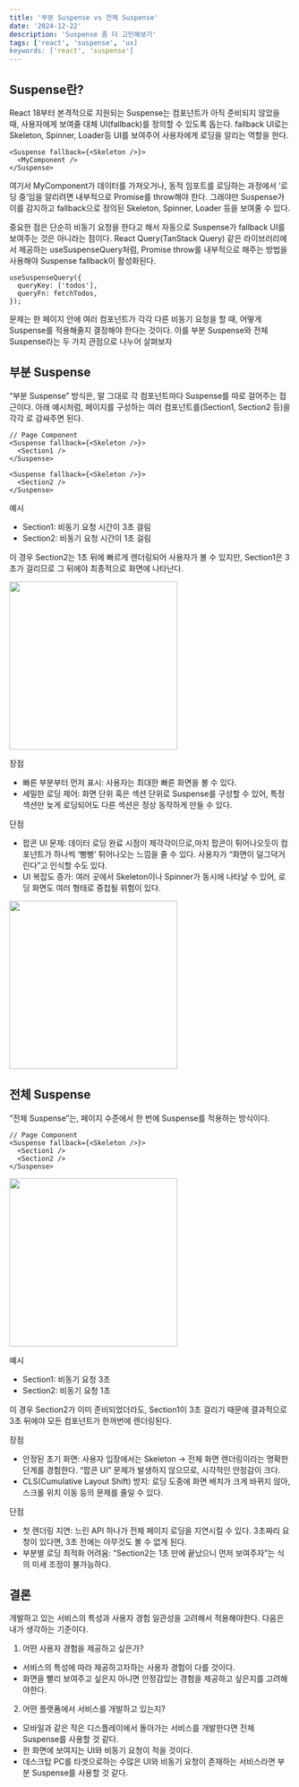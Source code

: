 ```yaml
---
title: '부분 Suspense vs 전체 Suspense'
date: '2024-12-22'
description: 'Suspense 좀 더 고민해보기'
tags: ['react', 'suspense', 'ux]
keywords: ['react', 'suspense']
---
```


## Suspense란?

React 18부터 본격적으로 지원되는 Suspense는 컴포넌트가 아직 준비되지 않았을 때, 사용자에게 보여줄 대체 UI(fallback)를 정의할 수 있도록 돕는다. fallback UI로는 Skeleton, Spinner, Loader등 UI를 보여주어 사용자에게 로딩을 알리는 역할을 한다.

```tsx
<Suspense fallback={<Skeleton />}>
  <MyComponent />
</Suspense>
```

여기서 MyComponent가 데이터를 가져오거나, 동적 임포트를 로딩하는 과정에서 ‘로딩 중’임을 알리려면 내부적으로 Promise를 throw해야 한다. 그래야만 Suspense가 이를 감지하고 fallback으로 정의된 Skeleton, Spinner, Loader 등을 보여줄 수 있다.

중요한 점은 단순히 비동기 요청을 한다고 해서 자동으로 Suspense가 fallback UI를 보여주는 것은 아니라는 점이다. React Query(TanStack Query) 같은 라이브러리에서 제공하는 useSuspenseQuery처럼, Promise throw를 내부적으로 해주는 방법을 사용해야 Suspense fallback이 활성화된다.

```tsx
useSuspenseQuery({
  queryKey: ['todos'],
  queryFn: fetchTodos,
});
```

문제는 한 페이지 안에 여러 컴포넌트가 각각 다른 비동기 요청을 할 때, 어떻게 Suspense를 적용해줄지 결정해야 한다는 것이다. 이를 부분 Suspense와 전체 Suspense라는 두 가지 관점으로 나누어 살펴보자

## 부분 Suspense

“부분 Suspense” 방식은, 말 그대로 각 컴포넌트마다 Suspense를 따로 걸어주는 접근이다. 아래 예시처럼, 페이지를 구성하는 여러 컴포넌트를(Section1, Section2 등)을 각각 <Suspense>로 감싸주면 된다.

```tsx
// Page Component
<Suspense fallback={<Skeleton />}>
  <Section1 />
</Suspense>

<Suspense fallback={<Skeleton />}>
  <Section2 />
</Suspense>
```

예시

- Section1: 비동기 요청 시간이 3초 걸림
- Section2: 비동기 요청 시간이 1초 걸림

이 경우 Section2는 1초 뒤에 빠르게 렌더링되어 사용자가 볼 수 있지만, Section1은 3초가 걸리므로 그 뒤에야 최종적으로 화면에 나타난다.

<img src="https://github.com/user-attachments/assets/4e278805-bcc6-47b9-8d8c-1a04b271fe40" width="300"/>

장점

- 빠른 부분부터 먼저 표시: 사용자는 최대한 빠른 화면을 볼 수 있다.
- 세밀한 로딩 제어: 화면 단위 혹은 섹션 단위로 Suspense를 구성할 수 있어, 특정 섹션만 늦게 로딩되어도 다른 섹션은 정상 동작하게 만들 수 있다.

단점

- 팝콘 UI 문제: 데이터 로딩 완료 시점이 제각각이므로,마치 팝콘이 튀어나오듯이 컴포넌트가 하나씩 ‘뻥뻥’ 튀어나오는 느낌을 줄 수 있다. 사용자가 “화면이 덜그덕거린다”고 인식할 수도 있다.
- UI 복잡도 증가: 여러 곳에서 Skeleton이나 Spinner가 동시에 나타날 수 있어, 로딩 화면도 여러 형태로 중첩될 위험이 있다.

<img src="https://github.com/user-attachments/assets/08e0cbe3-1c68-48e4-864d-c93c981a493d" width="300"/>

## 전체 Suspense

“전체 Suspense”는, 페이지 수준에서 한 번에 Suspense를 적용하는 방식이다.

```tsx
// Page Component
<Suspense fallback={<Skeleton />}>
  <Section1 />
  <Section2 />
</Suspense>
```

<img src="https://github.com/user-attachments/assets/c7d548b6-cc18-449a-8d87-e751564557c7" width="300"/>

예시

- Section1: 비동기 요청 3초
- Section2: 비동기 요청 1초

이 경우 Section2가 이미 준비되었더라도, Section1이 3초 걸리기 때문에 결과적으로 3초 뒤에야 모든 컴포넌트가 한꺼번에 렌더링된다.

장점

- 안정된 초기 화면: 사용자 입장에서는 Skeleton → 전체 화면 렌더링이라는 명확한 단계를 경험한다. “팝콘 UI” 문제가 발생하지 않으므로, 시각적인 안정감이 크다.
- CLS(Cumulative Layout Shift) 방지: 로딩 도중에 화면 배치가 크게 바뀌지 않아, 스크롤 위치 이동 등의 문제를 줄일 수 있다.

단점

- 첫 렌더링 지연: 느린 API 하나가 전체 페이지 로딩을 지연시킬 수 있다. 3초짜리 요청이 있다면, 3초 전에는 아무것도 볼 수 없게 된다.
- 부분별 로딩 최적화 어려움: “Section2는 1초 만에 끝났으니 먼저 보여주자”는 식의 미세 조정이 불가능하다.

## 결론

개발하고 있는 서비스의 특성과 사용자 경험 일관성을 고려해서 적용해야한다. 다음은 내가 생각하는 기준이다.

1. 어떤 사용자 경험을 제공하고 싶은가?

- 서비스의 특성에 따라 제공하고자하는 사용자 경험이 다를 것이다.
- 화면을 빨리 보여주고 싶은지 아니면 안정감있는 경험을 제공하고 싶은지를 고려해야한다.

2. 어떤 플랫폼에서 서비스를 개발하고 있는지?

- 모바일과 같은 작은 디스플레이에서 돌아가는 서비스를 개발한다면 전체 Suspense를 사용할 것 같다.
- 한 화면에 보여지는 UI와 비동기 요청이 적을 것이다.
- 데스크탑 PC를 타겟으로하는 수많은 UI와 비동기 요청이 존재하는 서비스라면 부분 Suspense를 사용할 것 같다.
